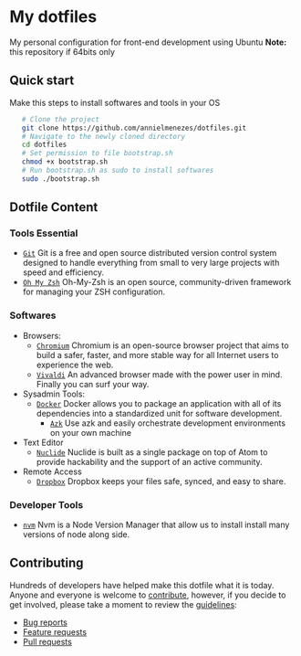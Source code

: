 # My dotfiles
My personal configuration for front-end development using Ubuntu
__Note:__ this repository if 64bits only

## Quick start

Make this steps to install softwares and tools in your OS

```bash
   # Clone the project
   git clone https://github.com/annielmenezes/dotfiles.git
   # Navigate to the newly cloned directory
   cd dotfiles
   # Set permission to file bootstrap.sh
   chmod +x bootstrap.sh
   # Run bootstrap.sh as sudo to install softwares
   sudo ./bootstrap.sh
```

## Dotfile Content

### Tools Essential

* [`Git`](http://git-scm.com)
  Git is a free and open source distributed version control system designed to
  handle everything from small to very large projects with speed and efficiency.
* [`Oh My Zsh`](http://ohmyz.sh/)
  Oh-My-Zsh is an open source, community-driven framework for managing your ZSH configuration.

### Softwares

* Browsers:
  * [`Chromium`](https://www.chromium.org/Home)
    Chromium is an open-source browser project that aims to build a safer, faster,
    and more stable way for all Internet users to experience the web.
  * [`Vivaldi`](https://vivaldi.com/)
    An advanced browser made with the power user in mind. Finally you can surf your way.
* Sysadmin Tools:
  * [`Docker`](http://docker.com)
    Docker allows you to package an application with all of its dependencies into
    a standardized unit for software development.
    * [`Azk`](http://www.azk.io/)
    Use azk and easily orchestrate development environments on your own machine
* Text Editor
  * [`Nuclide`](http://www.nuclide.io)
  Nuclide is built as a single package on top of Atom to provide hackability and
  the support of an active community.
* Remote Access
  * [`Dropbox`](https://www.dropbox.com/)
    Dropbox keeps your files safe, synced, and easy to share.

### Developer Tools

* [`nvm`](https://github.com/creationix/nvm)
  Nvm is a Node Version Manager that allow us to install install many versions of
  node along side.


## Contributing

Hundreds of developers have helped make this dotfile what it is
today. Anyone and everyone is welcome to [contribute](CONTRIBUTING.md),
however, if you decide to get involved, please take a moment to review
the [guidelines](CONTRIBUTING.md):

* [Bug reports](CONTRIBUTING.md#bugs)
* [Feature requests](CONTRIBUTING.md#features)
* [Pull requests](CONTRIBUTING.md#pull-requests)
